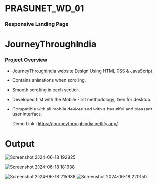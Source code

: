 # PRASUNET_WD_01
### Responsive Landing Page

# JourneyThroughIndia
### Project Overview
 

- JourneyThroughIndia website Design Using HTML CSS & JavaScript
- Contains animations when scrolling.
- Smooth scrolling in each section.
- Developed first with the Mobile First methodology, then for desktop.
- Compatible with all mobile devices and with a beautiful and pleasant user interface.

  Demo Link : https://journeythroughindia.netlify.app/

# Output

![Screenshot 2024-06-18 192825](https://github.com/UnnatiVe/Prasunet_WD_01/assets/139119672/1bf6a5ed-c4bf-4ce9-baf3-15f8dd07cadd)

![Screenshot 2024-06-18 181938](https://github.com/UnnatiVe/Prasunet_WD_01/assets/139119672/4cc223e1-0542-4259-b7d3-19b3f38ae0c8)


![Screenshot 2024-06-18 215938](https://github.com/UnnatiVe/Prasunet_WD_01/assets/139119672/3dd38f9c-14e5-4f05-859f-575f9a456c8d)
![Screenshot 2024-06-18 220150](https://github.com/UnnatiVe/Prasunet_WD_01/assets/139119672/ec0d31a8-b88c-444e-926e-f81c3e827006)

